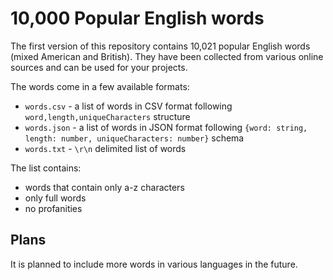 # 10,000 Popular English words

The first version of this repository contains 10,021 popular English words (mixed American and British). They have been collected from various online sources and can be used for your projects.

The words come in a few available formats:

- `words.csv` - a list of words in CSV format following `word,length,uniqueCharacters` structure
- `words.json` - a list of words in JSON format following `{word: string, length: number, uniqueCharacters: number}` schema
- `words.txt` - `\r\n` delimited list of words

The list contains:

- words that contain only a-z characters
- only full words
- no profanities

## Plans

It is planned to include more words in various languages in the future.
